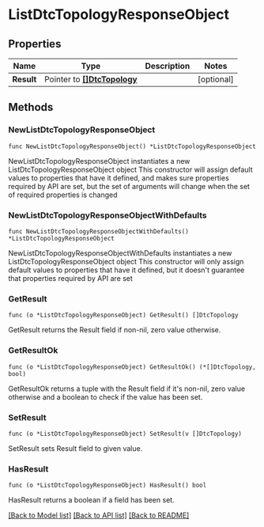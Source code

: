 # ListDtcTopologyResponseObject

## Properties

Name | Type | Description | Notes
------------ | ------------- | ------------- | -------------
**Result** | Pointer to [**[]DtcTopology**](DtcTopology.md) |  | [optional] 

## Methods

### NewListDtcTopologyResponseObject

`func NewListDtcTopologyResponseObject() *ListDtcTopologyResponseObject`

NewListDtcTopologyResponseObject instantiates a new ListDtcTopologyResponseObject object
This constructor will assign default values to properties that have it defined,
and makes sure properties required by API are set, but the set of arguments
will change when the set of required properties is changed

### NewListDtcTopologyResponseObjectWithDefaults

`func NewListDtcTopologyResponseObjectWithDefaults() *ListDtcTopologyResponseObject`

NewListDtcTopologyResponseObjectWithDefaults instantiates a new ListDtcTopologyResponseObject object
This constructor will only assign default values to properties that have it defined,
but it doesn't guarantee that properties required by API are set

### GetResult

`func (o *ListDtcTopologyResponseObject) GetResult() []DtcTopology`

GetResult returns the Result field if non-nil, zero value otherwise.

### GetResultOk

`func (o *ListDtcTopologyResponseObject) GetResultOk() (*[]DtcTopology, bool)`

GetResultOk returns a tuple with the Result field if it's non-nil, zero value otherwise
and a boolean to check if the value has been set.

### SetResult

`func (o *ListDtcTopologyResponseObject) SetResult(v []DtcTopology)`

SetResult sets Result field to given value.

### HasResult

`func (o *ListDtcTopologyResponseObject) HasResult() bool`

HasResult returns a boolean if a field has been set.


[[Back to Model list]](../README.md#documentation-for-models) [[Back to API list]](../README.md#documentation-for-api-endpoints) [[Back to README]](../README.md)


